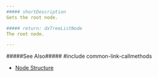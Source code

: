 ```yaml
---
##### shortDescription
Gets the root node.

##### return: dxTreeListNode
The root node.

---
```

#####See Also#####
#include common-link-callmethods
- [Node Structure](/api-reference/10%20UI%20Widgets/dxTreeList/4%20Node '/Documentation/ApiReference/UI_Widgets/dxTreeList/Node/')
